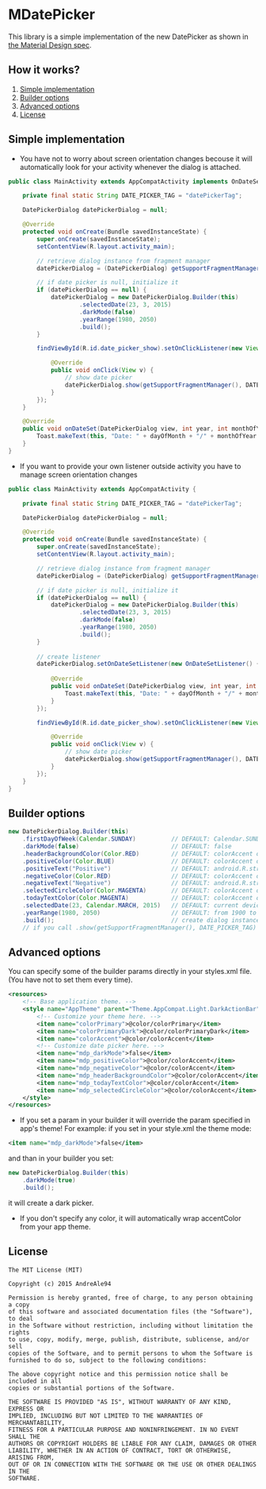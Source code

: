 # MDatePicker

This library is a simple implementation of the new DatePicker as shown in [the Material Design spec](http://www.google.com/design/spec/components/pickers.html#pickers-date-pickers).

## How it works?
1. [Simple implementation](#simple-implementation)
2. [Builder options](#builder-options)
3. [Advanced options](#advanced-options)
4. [License](#license)

## Simple implementation
- You have not to worry about screen orientation changes becouse it will automatically look for your activity whenever the dialog is attached.
```java
public class MainActivity extends AppCompatActivity implements OnDateSetListener {

    private final static String DATE_PICKER_TAG = "datePickerTag";

    DatePickerDialog datePickerDialog = null;

    @Override
    protected void onCreate(Bundle savedInstanceState) {
        super.onCreate(savedInstanceState);
        setContentView(R.layout.activity_main);

        // retrieve dialog instance from fragment manager
        datePickerDialog = (DatePickerDialog) getSupportFragmentManager().findFragmentByTag(DATE_PICKER_TAG);

        // if date picker is null, initialize it
        if (datePickerDialog == null) {
            datePickerDialog = new DatePickerDialog.Builder(this)
                    .selectedDate(23, 3, 2015)
                    .darkMode(false)
                    .yearRange(1980, 2050)
                    .build();
        }

        findViewById(R.id.date_picker_show).setOnClickListener(new View.OnClickListener() {

            @Override
            public void onClick(View v) {
                // show date picker
                datePickerDialog.show(getSupportFragmentManager(), DATE_PICKER_TAG);
            }
        });
    }

    @Override
    public void onDateSet(DatePickerDialog view, int year, int monthOfYear, int dayOfMonth) {
        Toast.makeText(this, "Date: " + dayOfMonth + "/" + monthOfYear + "/" + year, Toast.LENGTH_LONG).show();
    }
}
```
- If you want to provide your own listener outside activity you have to manage screen orientation changes
```java
public class MainActivity extends AppCompatActivity {

    private final static String DATE_PICKER_TAG = "datePickerTag";

    DatePickerDialog datePickerDialog = null;

    @Override
    protected void onCreate(Bundle savedInstanceState) {
        super.onCreate(savedInstanceState);
        setContentView(R.layout.activity_main);

        // retrieve dialog instance from fragment manager
        datePickerDialog = (DatePickerDialog) getSupportFragmentManager().findFragmentByTag(DATE_PICKER_TAG);

        // if date picker is null, initialize it
        if (datePickerDialog == null) {
            datePickerDialog = new DatePickerDialog.Builder(this)
                    .selectedDate(23, 3, 2015)
                    .darkMode(false)
                    .yearRange(1980, 2050)
                    .build();
        }
        
        // create listener
        datePickerDialog.setOnDateSetListener(new OnDateSetListener() {
            
            @Override
            public void onDateSet(DatePickerDialog view, int year, int monthOfYear, int dayOfMonth) {
                Toast.makeText(this, "Date: " + dayOfMonth + "/" + monthOfYear + "/" + year, Toast.LENGTH_LONG).show();
            }
        });

        findViewById(R.id.date_picker_show).setOnClickListener(new View.OnClickListener() {

            @Override
            public void onClick(View v) {
                // show date picker
                datePickerDialog.show(getSupportFragmentManager(), DATE_PICKER_TAG);
            }
        });
    }
}
```
## Builder options
```java 
new DatePickerDialog.Builder(this)
    .firstDayOfWeek(Calendar.SUNDAY)          // DEFAULT: Calendar.SUNDAY
    .darkMode(false)                          // DEFAULT: false
    .headerBackgroundColor(Color.RED)         // DEFAULT: colorAccent of your app theme
    .positiveColor(Color.BLUE)                // DEFAULT: colorAccent of your app theme
    .positiveText("Positive")                 // DEFAULT: android.R.string.ok
    .negativeColor(Color.RED)                 // DEFAULT: colorAccent of your app theme
    .negativeText("Negative")                 // DEFAULT: android.R.string.cancel
    .selectedCircleColor(Color.MAGENTA)       // DEFAULT: colorAccent of your app theme
    .todayTextColor(Color.MAGENTA)            // DEFAULT: colorAccent of your app theme
    .selectedDate(23, Calendar.MARCH, 2015)   // DEFAULT: current device date (months in java are 0 - 11)
    .yearRange(1980, 2050)                    // DEFAULT: from 1900 to 2100
    .build();                                 // create dialog instance
    // if you call .show(getSupportFragmentManager(), DATE_PICKER_TAG) it will auto build it.
```
## Advanced options
You can specify some of the builder params directly in your styles.xml file. (You have not to set them every time).
```xml
<resources>
    <!-- Base application theme. -->
    <style name="AppTheme" parent="Theme.AppCompat.Light.DarkActionBar">
        <!-- Customize your theme here. -->
        <item name="colorPrimary">@color/colorPrimary</item>
        <item name="colorPrimaryDark">@color/colorPrimaryDark</item>
        <item name="colorAccent">@color/colorAccent</item>
        <!-- Customize date picker here. -->
        <item name="mdp_darkMode">false</item>
        <item name="mdp_positiveColor">@color/colorAccent</item>
        <item name="mdp_negativeColor">@color/colorAccent</item>
        <item name="mdp_headerBackgroundColor">@color/colorAccent</item>
        <item name="mdp_todayTextColor">@color/colorAccent</item>
        <item name="mdp_selectedCircleColor">@color/colorAccent</item>
    </style>
</resources>
```
- If you set a param in your builder it will override the param specified in app's theme!
For example: if you set in your style.xml the theme mode:
```xml
<item name="mdp_darkMode">false</item>
```
and than in your builder you set:
```java 
new DatePickerDialog.Builder(this)
    .darkMode(true)
    .build();
```
it will create a dark picker.

- If you don't specify any color, it will automatically wrap accentColor from your app theme.

## License
    The MIT License (MIT)
    
    Copyright (c) 2015 AndreAle94
    
    Permission is hereby granted, free of charge, to any person obtaining a copy
    of this software and associated documentation files (the "Software"), to deal
    in the Software without restriction, including without limitation the rights
    to use, copy, modify, merge, publish, distribute, sublicense, and/or sell
    copies of the Software, and to permit persons to whom the Software is
    furnished to do so, subject to the following conditions:
    
    The above copyright notice and this permission notice shall be included in all
    copies or substantial portions of the Software.
    
    THE SOFTWARE IS PROVIDED "AS IS", WITHOUT WARRANTY OF ANY KIND, EXPRESS OR
    IMPLIED, INCLUDING BUT NOT LIMITED TO THE WARRANTIES OF MERCHANTABILITY,
    FITNESS FOR A PARTICULAR PURPOSE AND NONINFRINGEMENT. IN NO EVENT SHALL THE
    AUTHORS OR COPYRIGHT HOLDERS BE LIABLE FOR ANY CLAIM, DAMAGES OR OTHER
    LIABILITY, WHETHER IN AN ACTION OF CONTRACT, TORT OR OTHERWISE, ARISING FROM,
    OUT OF OR IN CONNECTION WITH THE SOFTWARE OR THE USE OR OTHER DEALINGS IN THE
    SOFTWARE.

